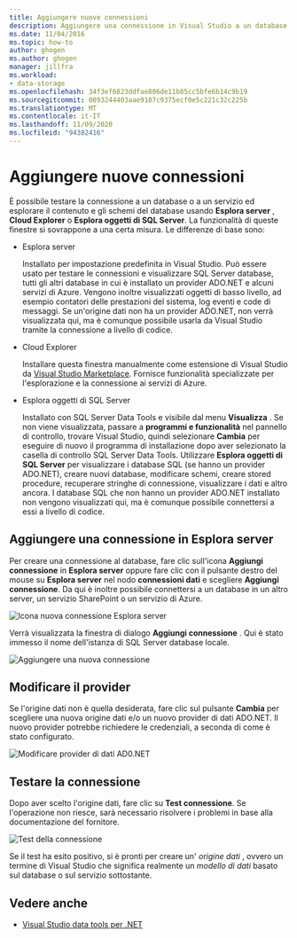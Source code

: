 ```yaml
---
title: Aggiungere nuove connessioni
description: Aggiungere una connessione in Visual Studio a un database o a un servizio ed esplorare il contenuto e gli schemi del database usando Esplora server, Cloud Explorer o Esplora oggetti di SQL Server.
ms.date: 11/04/2016
ms.topic: how-to
author: ghogen
ms.author: ghogen
manager: jillfra
ms.workload:
- data-storage
ms.openlocfilehash: 34f3ef6823ddfae806de11b85cc5bfe6b14c9b19
ms.sourcegitcommit: 0893244403aae9187c9375ecf0e5c221c32c225b
ms.translationtype: MT
ms.contentlocale: it-IT
ms.lasthandoff: 11/09/2020
ms.locfileid: "94382416"
---
```

# <a name="add-new-connections"></a>Aggiungere nuove connessioni

È possibile testare la connessione a un database o a un servizio ed esplorare il contenuto e gli schemi del database usando **Esplora server** , **Cloud Explorer** o **Esplora oggetti di SQL Server**. La funzionalità di queste finestre si sovrappone a una certa misura. Le differenze di base sono:

- Esplora server

   Installato per impostazione predefinita in Visual Studio. Può essere usato per testare le connessioni e visualizzare SQL Server database, tutti gli altri database in cui è installato un provider ADO.NET e alcuni servizi di Azure. Vengono inoltre visualizzati oggetti di basso livello, ad esempio contatori delle prestazioni del sistema, log eventi e code di messaggi. Se un'origine dati non ha un provider ADO.NET, non verrà visualizzata qui, ma è comunque possibile usarla da Visual Studio tramite la connessione a livello di codice.

- Cloud Explorer

   Installare questa finestra manualmente come estensione di Visual Studio da [Visual Studio Marketplace](https://marketplace.visualstudio.com/items?itemName=ms-azuretools.CloudExplorerForVS). Fornisce funzionalità specializzate per l'esplorazione e la connessione ai servizi di Azure.

- Esplora oggetti di SQL Server

   Installato con SQL Server Data Tools e visibile dal menu **Visualizza** . Se non viene visualizzata, passare a **programmi e funzionalità** nel pannello di controllo, trovare Visual Studio, quindi selezionare **Cambia** per eseguire di nuovo il programma di installazione dopo aver selezionato la casella di controllo SQL Server Data Tools. Utilizzare **Esplora oggetti di SQL Server** per visualizzare i database SQL (se hanno un provider ADO.NET), creare nuovi database, modificare schemi, creare stored procedure, recuperare stringhe di connessione, visualizzare i dati e altro ancora. I database SQL che non hanno un provider ADO.NET installato non vengono visualizzati qui, ma è comunque possibile connettersi a essi a livello di codice.

## <a name="add-a-connection-in-server-explorer"></a>Aggiungere una connessione in Esplora server

Per creare una connessione al database, fare clic sull'icona **Aggiungi connessione** in **Esplora server** oppure fare clic con il pulsante destro del mouse su **Esplora server** nel nodo **connessioni dati** e scegliere **Aggiungi connessione**. Da qui è inoltre possibile connettersi a un database in un altro server, un servizio SharePoint o un servizio di Azure.

![Icona nuova connessione Esplora server](../data-tools/media/raddata-server-explorer-new-connection-icon.png)

Verrà visualizzata la finestra di dialogo **Aggiungi connessione** . Qui è stato immesso il nome dell'istanza di SQL Server database locale.

![Aggiungere una nuova connessione](../data-tools/media/raddata-add-new-connection-dialog.png)

## <a name="change-the-provider"></a>Modificare il provider

Se l'origine dati non è quella desiderata, fare clic sul pulsante **Cambia** per scegliere una nuova origine dati e/o un nuovo provider di dati ADO.NET. Il nuovo provider potrebbe richiedere le credenziali, a seconda di come è stato configurato.

![Modificare provider di dati AD0.NET](../data-tools/media/raddata-change-ad0.net-data-provider.png)

## <a name="test-the-connection"></a>Testare la connessione

Dopo aver scelto l'origine dati, fare clic su **Test connessione**. Se l'operazione non riesce, sarà necessario risolvere i problemi in base alla documentazione del fornitore.

![Test della connessione](../data-tools/media/raddata-test-connection.png)

Se il test ha esito positivo, si è pronti per creare un' *origine dati* , ovvero un termine di Visual Studio che significa realmente un *modello di dati* basato sul database o sul servizio sottostante.

## <a name="see-also"></a>Vedere anche

- [Visual Studio data tools per .NET](../data-tools/visual-studio-data-tools-for-dotnet.md)
